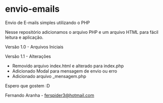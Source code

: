 # envio-emails
Envio de E-mails simples utilizando o PHP

Nesse repositório adicionamos o arquivo PHP e um arquivo HTML para fácil leitura e aplicação.

Versão 1.0 - Arquivos Iniciais

Versão 1.1 - Alterações
  - Removido arquivo index.html e alterado para index.php
  - Adicionado Modal para mensagem de envio ou erro
  - Adicionado arquivo _mensagem.php

Espero que gostem :D

Fernando Aranha - ferspider3@hotmail.com

